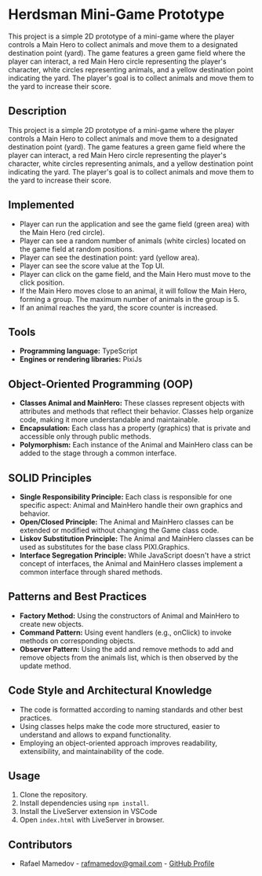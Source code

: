 # Herdsman Mini-Game Prototype

This project is a simple 2D prototype of a mini-game where the player controls a Main Hero to collect animals and move them to a designated destination point (yard). The game features a green game field where the player can interact, a red Main Hero circle representing the player's character, white circles representing animals, and a yellow destination point indicating the yard. The player's goal is to collect animals and move them to the yard to increase their score.

## Description
This project is a simple 2D prototype of a mini-game where the player controls a Main Hero to collect animals and move them to a designated destination point (yard). The game features a green game field where the player can interact, a red Main Hero circle representing the player's character, white circles representing animals, and a yellow destination point indicating the yard. The player's goal is to collect animals and move them to the yard to increase their score.

## Implemented
- Player can run the application and see the game field (green area) with the Main Hero (red circle).
- Player can see a random number of animals (white circles) located on the game field at random positions.
- Player can see the destination point: yard (yellow area).
- Player can see the score value at the Top UI.
- Player can click on the game field, and the Main Hero must move to the click position.
- If the Main Hero moves close to an animal, it will follow the Main Hero, forming a group. The maximum number of animals in the group is 5.
- If an animal reaches the yard, the score counter is increased.

## Tools
- **Programming language:** TypeScript
- **Engines or rendering libraries:** PixiJs

## Object-Oriented Programming (OOP)
- **Classes Animal and MainHero:** These classes represent objects with attributes and methods that reflect their behavior. Classes help organize code, making it more understandable and maintainable.
- **Encapsulation:** Each class has a property (graphics) that is private and accessible only through public methods.
- **Polymorphism:** Each instance of the Animal and MainHero class can be added to the stage through a common interface.

## SOLID Principles
- **Single Responsibility Principle:** Each class is responsible for one specific aspect: Animal and MainHero handle their own graphics and behavior.
- **Open/Closed Principle:** The Animal and MainHero classes can be extended or modified without changing the Game class code.
- **Liskov Substitution Principle:** The Animal and MainHero classes can be used as substitutes for the base class PIXI.Graphics.
- **Interface Segregation Principle:** While JavaScript doesn't have a strict concept of interfaces, the Animal and MainHero classes implement a common interface through shared methods.

## Patterns and Best Practices
- **Factory Method:** Using the constructors of Animal and MainHero to create new objects.
- **Command Pattern:** Using event handlers (e.g., onClick) to invoke methods on corresponding objects.
- **Observer Pattern:** Using the add and remove methods to add and remove objects from the animals list, which is then observed by the update method.

## Code Style and Architectural Knowledge
- The code is formatted according to naming standards and other best practices.
- Using classes helps make the code more structured, easier to understand and allows to expand functionality.
- Employing an object-oriented approach improves readability, extensibility, and maintainability of the code.

## Usage
1. Clone the repository.
2. Install dependencies using `npm install`.
3. Install the LiveServer extension in VSCode
4. Open `index.html` with LiveServer in browser.

## Contributors
- Rafael Mamedov - rafmamedov@gmail.com - [GitHub Profile](https://github.com/rafmamedov)
